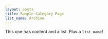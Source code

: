 ```yaml
---
layout: posts
title: Sample Category Page
list_name: Archive
---
```


This one has content and a list. Plus a `list_name`!